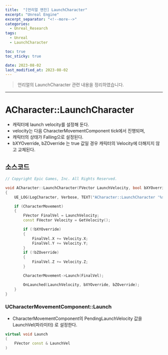 ```yaml
---
title:  "[언리얼 엔진] LaunchCharacter"
excerpt: "Unreal Engine"
excerpt_separator: "<!--more-->"
categories:
  - Unreal_Research
tags:
  - Unreal
  - LaunchCharacter

toc: true
toc_sticky: true

date: 2023-08-02
last_modified_at: 2023-08-02
---
```


> 언리얼의 LaunchCharacter 관련 내용을 정리하였습니다.

---

# ACharacter::LaunchCharacter
- 캐릭터에 launch velocity를 설정해 둔다.
- velocity는 다음 CharacterMovementComponent tick에서 진행되며,
- 캐릭터의 상태가 Falling으로 설정된다.
- bXYOverride, bZOverride 는 true 값일 경우 캐릭터의 Velocity에 더해지지 않고 교체된다.

## 소스코드

```cpp
// Copyright Epic Games, Inc. All Rights Reserved.

void ACharacter::LaunchCharacter(FVector LaunchVelocity, bool bXYOverride, bool bZOverride)
{
	UE_LOG(LogCharacter, Verbose, TEXT("ACharacter::LaunchCharacter '%s' (%f,%f,%f)"), *GetName(), LaunchVelocity.X, LaunchVelocity.Y, LaunchVelocity.Z);

	if (CharacterMovement)
	{
		FVector FinalVel = LaunchVelocity;
		const FVector Velocity = GetVelocity();

		if (!bXYOverride)
		{
			FinalVel.X += Velocity.X;
			FinalVel.Y += Velocity.Y;
		}
		if (!bZOverride)
		{
			FinalVel.Z += Velocity.Z;
		}

		CharacterMovement->Launch(FinalVel);

		OnLaunched(LaunchVelocity, bXYOverride, bZOverride);
	}
}
```

### UCharacterMovementComponent::Launch
- CharacterMovementComponent의 PendingLaunchVelocity 값을 LaunchVel(파라미터) 로 설정한다.

```cpp
virtual void Launch
(
    FVector const & LaunchVel
)
```